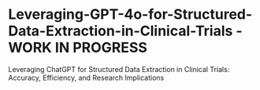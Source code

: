 # Leveraging-GPT-4o-for-Structured-Data-Extraction-in-Clinical-Trials - WORK IN PROGRESS
Leveraging ChatGPT for Structured Data Extraction in Clinical Trials: Accuracy, Efficiency, and Research Implications

